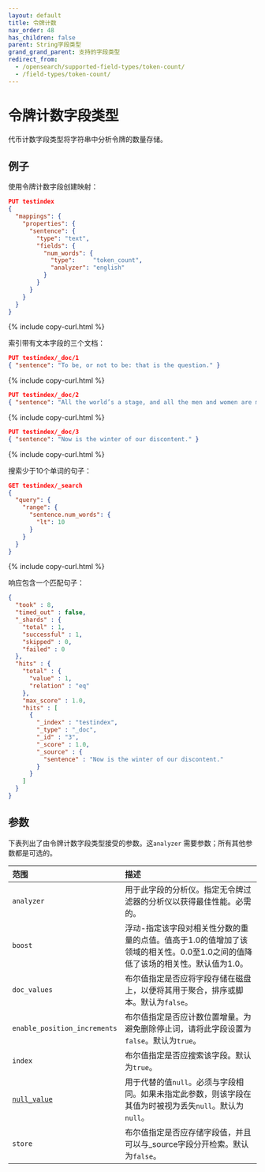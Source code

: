 ```yaml
---
layout: default
title: 令牌计数
nav_order: 48
has_children: false
parent: String字段类型
grand_grand_parent: 支持的字段类型
redirect_from:
  - /opensearch/supported-field-types/token-count/
  - /field-types/token-count/
---
```


# 令牌计数字段类型

代币计数字段类型将字符串中分析令牌的数量存储。

## 例子

使用令牌计数字段创建映射：

```json
PUT testindex
{
  "mappings": {
    "properties": {
      "sentence": { 
        "type": "text",
        "fields": {
          "num_words": { 
            "type":     "token_count",
            "analyzer": "english"
          }
        }
      }
    }
  }
}
```
{% include copy-curl.html %}

索引带有文本字段的三个文档：

```json
PUT testindex/_doc/1
{ "sentence": "To be, or not to be: that is the question." }
```
{% include copy-curl.html %}

```json
PUT testindex/_doc/2
{ "sentence": "All the world’s a stage, and all the men and women are merely players." }
```
{% include copy-curl.html %}

```json
PUT testindex/_doc/3
{ "sentence": "Now is the winter of our discontent." }
```
{% include copy-curl.html %}

搜索少于10个单词的句子：

```json
GET testindex/_search
{
  "query": {
    "range": {
      "sentence.num_words": {
        "lt": 10
      }
    }
  }
}
```
{% include copy-curl.html %}

响应包含一个匹配句子：

```json
{
  "took" : 8,
  "timed_out" : false,
  "_shards" : {
    "total" : 1,
    "successful" : 1,
    "skipped" : 0,
    "failed" : 0
  },
  "hits" : {
    "total" : {
      "value" : 1,
      "relation" : "eq"
    },
    "max_score" : 1.0,
    "hits" : [
      {
        "_index" : "testindex",
        "_type" : "_doc",
        "_id" : "3",
        "_score" : 1.0,
        "_source" : {
          "sentence" : "Now is the winter of our discontent."
        }
      }
    ]
  }
}
```

## 参数

下表列出了由令牌计数字段类型接受的参数。这`analyzer` 需要参数；所有其他参数都是可选的。

范围| 描述
:--- | :--- 
`analyzer` | 用于此字段的分析仪。指定无令牌过滤器的分析仪以获得最佳性能。必需的。
`boost` | 浮动-指定该字段对相关性分数的重量的点值。值高于1.0的值增加了该领域的相关性。0.0至1.0之间的值降低了该场的相关性。默认值为1.0。
`doc_values` | 布尔值指定是否应将字段存储在磁盘上，以便将其用于聚合，排序或脚本。默认为`false`。
`enable_position_increments` | 布尔值指定是否应计数位置增量。为避免删除停止词，请将此字段设置为`false`。默认为`true`。
`index` | 布尔值指定是否应搜索该字段。默认为`true`。
[`null_value`]({{site.url}}{{site.baseurl}}/opensearch/supported-field-types/index#null-value) | 用于代替的值`null`。必须与字段相同。如果未指定此参数，则该字段在其值为时被视为丢失`null`。默认为`null`。
`store` | 布尔值指定是否应存储字段值，并且可以与_source字段分开检索。默认为`false`。

